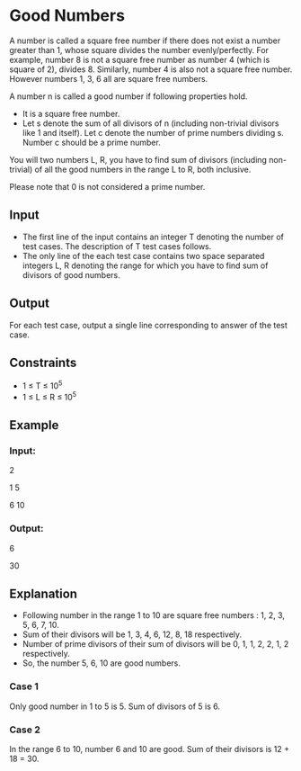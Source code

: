 # Good Numbers

A number is called a square free number if there does not exist a number greater than 1, whose square divides the number evenly/perfectly. 
For example, number 8 is not a square free number as number 4 (which is square of 2), divides 8. 
Similarly, number 4 is also not a square free number. However numbers 1, 3, 6 all are square free numbers.

A number n is called a good number if following properties hold.

- It is a square free number.
- Let s denote the sum of all divisors of n (including non-trivial divisors like 1 and itself). Let c denote the number of prime numbers dividing s. Number c should be a prime number.

You will two numbers L, R, you have to find sum of divisors (including non-trivial) of all the good numbers in the range L to R, both inclusive.

Please note that 0 is not considered a prime number.

## Input

- The first line of the input contains an integer T denoting the number of test cases. The description of T test cases follows.
- The only line of the each test case contains two space separated integers L, R denoting the range for which you have to find sum of divisors of good numbers.

## Output

For each test case, output a single line corresponding to answer of the test case.

## Constraints

- 1 ≤ T ≤ 10<sup>5</sup>
- 1 ≤ L ≤ R ≤ 10<sup>5</sup>

## Example

### Input:

2

1 5

6 10

### Output:

6

30

## Explanation

- Following number in the range 1 to 10 are square free numbers : 1, 2, 3, 5, 6, 7, 10.
- Sum of their divisors will be 1, 3, 4, 6, 12, 8, 18 respectively.
- Number of prime divisors of their sum of divisors will be 0, 1, 1, 2, 2, 1, 2 respectively.
- So, the number 5, 6, 10 are good numbers.

### Case 1

Only good number in 1 to 5 is 5. Sum of divisors of 5 is 6.

### Case 2

In the range 6 to 10, number 6 and 10 are good. Sum of their divisors is 12 + 18 = 30.

